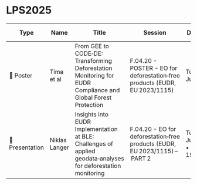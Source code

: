 # LPS2025


| Type      | Name           | Title                                                                                                    | Session                                                                                          | Date & Time                      | Program Link                                                                                                  |
|-----------|----------------|----------------------------------------------------------------------------------------------------------|---------------------------------------------------------------------------------------------------|----------------------------------|---------------------------------------------------------------------------------------------------------------|
| 🧾 Poster   | Tima et al     | From GEE to CODE‑DE: Transforming Deforestation Monitoring for EUDR Compliance and Global Forest Protection | F.04.20 - POSTER - EO for deforestation‑free products (EUDR, EU 2023/1115)                        | Tuesday, Jun 24, 2025            | [Program Page](https://lps25.esa.int/programme/programme-session/?id=64D8A53D-4EA4-43A0-AC8E-544D2F4C1310) |
| 📢 Presentation | Niklas Langer  | Insights into EUDR Implementation at BLE: Challenges of applied geodata‑analyses for deforestation monitoring | F.04.20 - EO for deforestation‑free products (EUDR, EU 2023/1115) – PART 2                         | Tuesday, Jun 24, 2025 • 17:45–19:00 | [Program Page](https://lps25.esa.int/programme/programme-session/?id=AAD67A95-7052-4093-B276-111453337445) |

